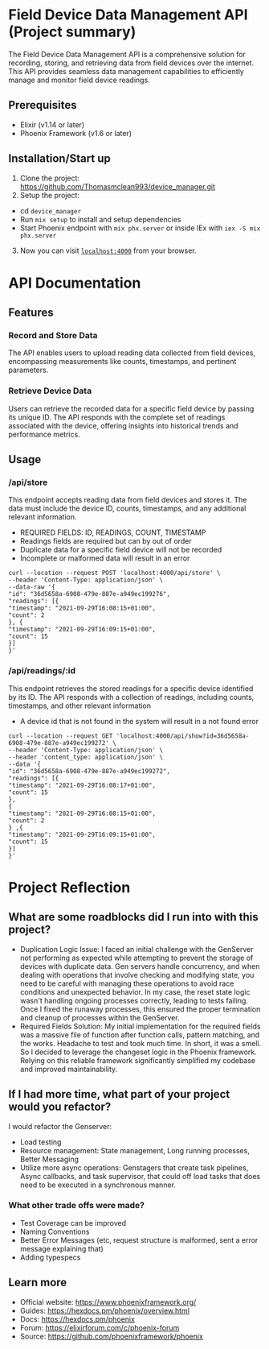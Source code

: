 # Field Device Data Management API (Project summary)
The Field Device Data Management API is a comprehensive solution for recording, storing, and retrieving data from field devices over the internet. This API provides seamless data management capabilities to efficiently manage and monitor field device readings.

## Prerequisites
 * Elixir (v1.14 or later)
 * Phoenix Framework (v1.6 or later)

## Installation/Start up
1. Clone the project: https://github.com/Thomasmclean993/device_manager.git
2. Setup the project: 
 * cd `device_manager`
 * Run `mix setup` to install and setup dependencies
 * Start Phoenix endpoint with `mix phx.server` or inside IEx with `iex -S mix phx.server`
3. Now you can visit [`localhost:4000`](http://localhost:4000) from your browser.

# API Documentation
## Features
### Record and Store Data
The API enables users to upload reading data collected from field devices, encompassing measurements like counts, timestamps, and pertinent parameters. 

### Retrieve Device Data
Users can retrieve the recorded data for a specific field device by passing its unique ID. The API responds with the complete set of readings associated with the device, offering insights into historical trends and performance metrics.

## Usage
### /api/store
This endpoint accepts reading data from field devices and stores it. The data must include the device ID, counts, timestamps, and any additional relevant information.
 * REQUIRED FIELDS: ID, READINGS, COUNT, TIMESTAMP
 * Readings fields are required but can by out of order
 * Duplicate data for a specific field device will not be recorded
 * Incomplete or malformed data will result in an error

```
curl --location --request POST 'localhost:4000/api/store' \
--header 'Content-Type: application/json' \
--data-raw '{ 
"id": "36d5658a-6908-479e-887e-a949ec199276", 
"readings": [{ 
"timestamp": "2021-09-29T16:08:15+01:00", 
"count": 2 
}, { 
"timestamp": "2021-09-29T16:09:15+01:00", 
"count": 15 
}] 
}'
```

### /api/readings/:id
This endpoint retrieves the stored readings for a specific device identified by its ID. The API responds with a collection of readings, including counts, timestamps, and other relevant information
 * A device id that is not found in the system will result in a not found error
``` 
curl --location --request GET 'localhost:4000/api/show?id=36d5658a-6908-479e-887e-a949ec199272' \
--header 'Content-Type: application/json' \
--header 'content_type: application/json' \
--data '{ 
"id": "36d5658a-6908-479e-887e-a949ec199272", 
"readings": [{ 
"timestamp": "2021-09-29T16:08:17+01:00", 
"count": 15
},
{ 
"timestamp": "2021-09-29T16:08:15+01:00", 
"count": 2 
} ,{ 
"timestamp": "2021-09-29T16:09:15+01:00", 
"count": 15 
}] 
}'
```

# Project Reflection
## What are some roadblocks did I run into with this project? 
  * Duplication Logic Issue: I faced an initial challenge with the GenServer not performing as expected while attempting to prevent the storage of devices with duplicate data. Gen servers handle concurrency, and when dealing with operations that involve checking and modifying state, you need to be careful with managing these operations to avoid race conditions and unexpected behavior. In my case, the reset state logic wasn't handling ongoing processes correctly, leading to tests failing. Once I fixed the runaway processes, this ensured the proper termination and cleanup of processes within the GenServer.
* Required Fields Solution: My initial implementation for the required fields was a massive file   of function after function calls, pattern matching, and the works. Headache to test and     took much time. In short, it was a smell. So I decided to leverage the changeset logic in the Phoenix framework. Relying on this reliable framework significantly simplified my codebase and improved maintainability. 

## If I had more time, what part of your project would you refactor? 
I would refactor the Genserver:
* Load testing
* Resource management: State management, Long running processes, Better Messaging
* Utilize more async operations: Genstagers that create task pipelines, Async callbacks, and task supervisor, that could off load tasks that does need to be executed in a synchronous manner. 



### What other trade offs were made?
* Test Coverage can be improved
* Naming Conventions
* Better Error Messages (etc, request structure is malformed, sent a error message explaining that)
* Adding typespecs 

## Learn more

  * Official website: https://www.phoenixframework.org/
  * Guides: https://hexdocs.pm/phoenix/overview.html
  * Docs: https://hexdocs.pm/phoenix
  * Forum: https://elixirforum.com/c/phoenix-forum
  * Source: https://github.com/phoenixframework/phoenix


